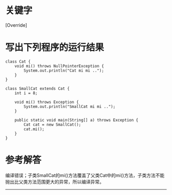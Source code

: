 # 关键字

\[Override\]

# 写出下列程序的运行结果

```
class Cat {
    void mi() throws NullPointerException {
        System.out.println("Cat mi mi ..");
    }
}

class SmallCat extends Cat {
    int i = 8;

    void mi() throws Exception {
        System.out.println("SmallCat mi mi ..");
    }

    public static void main(String[] a) throws Exception {
        Cat cat = new SmallCat();
        cat.mi();
    }
}
```

# 参考解答

编译错误；子类SmallCat的mi\(\)方法覆盖了父类Cat中的mi\(\)方法，子类方法不能抛出比父类方法范围更大的异常，所以编译异常。

---

